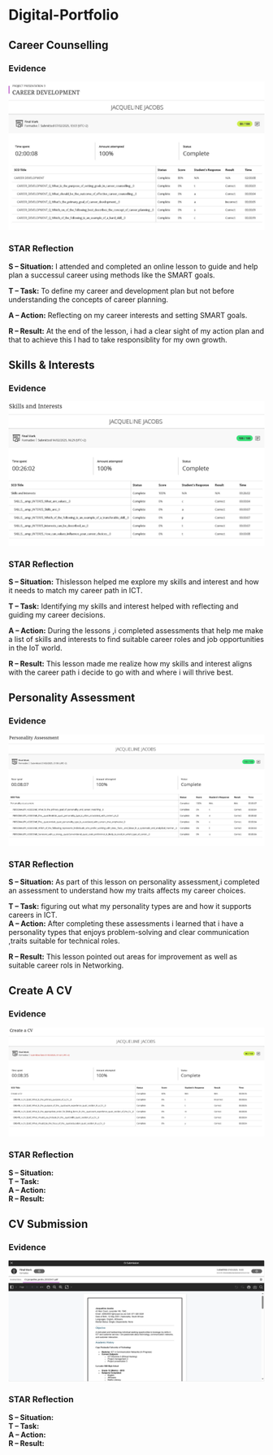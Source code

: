 # Digital-Portfolio

## Career Counselling

### Evidence
![Career Development Result](Evidence/Career_Development.png)

### STAR Reflection
**S – Situation:**  I attended and completed an online lesson to guide and help plan a successul career using methods like the SMART goals.

**T – Task:**  To define my career and development plan but not before understanding the concepts of career planning. 

**A – Action:**   Reflecting on my career interests and setting SMART goals.

**R – Result:** At the end of the lesson, i had a clear sight of my action plan and that to achieve this I had to take responsiblity for my own growth.

## Skills & Interests

### Evidence
![Skills and Interests Result](Evidence/Skills_&_Interests.png)

### STAR Reflection
**S – Situation:**   Thislesson helped me explore my skills and interest and how it needs to match my career path in ICT.

**T – Task:**   Identifying my skills and interest helped with reflecting and guiding my career decisions.

**A – Action:**   During the lessons ,i completed assessments that help me make a list of skills and interests to find suitable career roles and job opportunities in the IoT world.

**R – Result:** This lesson made me realize how my skills and interest aligns with the career path i decide to go with and where i will thrive best.

## Personality Assessment

### Evidence
![Personality_Assessment Result](Evidence/Personality_Assessment.png)

### STAR Reflection
**S – Situation:**  As part of this lesson on personality assessment,i completed an assessment to understand how my traits affects my career choices.

**T – Task:** figuring  out what my personality types are and how it supports careers in ICT.   
**A – Action:**   After completing these assessments i learned that i have a personality types that enjoys problem-solving and clear communication ,traits suitable for technical roles.

**R – Result:** This lesson pointed out areas for improvement as well as suitable career rols in Networking.

## Create A CV

### Evidence
![Create_A_CV Result](Evidence/Create_A_CV.png)

### STAR Reflection
**S – Situation:**   
**T – Task:**   
**A – Action:**   
**R – Result:** 

## CV Submission

### Evidence
![CV Submission ](Evidence/CV_Submission.PNG)

### STAR Reflection
**S – Situation:**   
**T – Task:**   
**A – Action:**   
**R – Result:** 
